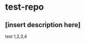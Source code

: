 # test-repo
[insert description here]
------------------------------------------------------------------------------------
test
1,2,3,4
